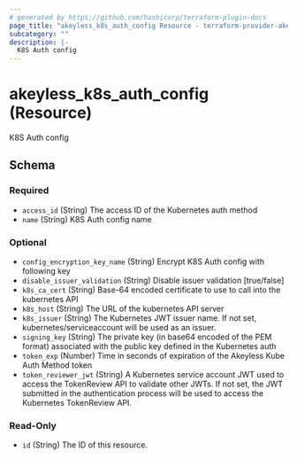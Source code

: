 ```yaml
---
# generated by https://github.com/hashicorp/terraform-plugin-docs
page_title: "akeyless_k8s_auth_config Resource - terraform-provider-akeyless"
subcategory: ""
description: |-
  K8S Auth config
---
```


# akeyless_k8s_auth_config (Resource)

K8S Auth config



<!-- schema generated by tfplugindocs -->
## Schema

### Required

- `access_id` (String) The access ID of the Kubernetes auth method
- `name` (String) K8S Auth config name

### Optional

- `config_encryption_key_name` (String) Encrypt K8S Auth config with following key
- `disable_issuer_validation` (String) Disable issuer validation [true/false]
- `k8s_ca_cert` (String) Base-64 encoded certificate to use to call into the kubernetes API
- `k8s_host` (String) The URL of the kubernetes API server
- `k8s_issuer` (String) The Kubernetes JWT issuer name. If not set, kubernetes/serviceaccount will be used as an issuer.
- `signing_key` (String) The private key (in base64 encoded of the PEM format) associated with the public key defined in the Kubernetes auth
- `token_exp` (Number) Time in seconds of expiration of the Akeyless Kube Auth Method token
- `token_reviewer_jwt` (String) A Kubernetes service account JWT used to access the TokenReview API to validate other JWTs. If not set, the JWT submitted in the authentication process will be used to access the Kubernetes TokenReview API.

### Read-Only

- `id` (String) The ID of this resource.



